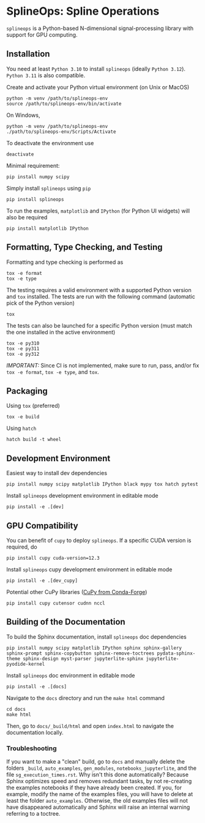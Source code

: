 # SplineOps: Spline Operations

`splineops` is a Python-based N-dimensional signal-processing library with
support for GPU computing.

## Installation

You need at least `Python 3.10` to install `splineops` (ideally `Python 3.12`). `Python 3.11` is also compatible.

Create and activate your Python virtual environment (on Unix or MacOS)

```shell
python -m venv /path/to/splineops-env
source /path/to/splineops-env/bin/activate
```

On Windows,

```shell
python -m venv /path/to/splineops-env
./path/to/splineops-env/Scripts/Activate
```

To deactivate the environment use

```shell
deactivate
```

Minimal requirement:

```shell
pip install numpy scipy
```

Simply install `splineops` using `pip`

```shell
pip install splineops
```

To run the examples, `matplotlib`
and `IPython` (for Python UI widgets) will also be required

```shell
pip install matplotlib IPython
```

## Formatting, Type Checking, and Testing

Formatting and type checking is performed as

```shell
tox -e format
tox -e type
```

The testing requires a valid environment with a supported Python version and `tox`
installed. The tests are run with the following command (automatic pick of the
Python version)

```shell
tox
```

The tests can also be launched for a specific Python version (must match the one
installed in the active environment)

```shell
tox -e py310
tox -e py311
tox -e py312
```

*IMPORTANT:* Since CI is not implemented, make sure to run, pass, and/or fix
`tox -e format`, `tox -e type`, and `tox`.

## Packaging

Using `tox` (preferred)

```shell
tox -e build
```

Using `hatch`

```shell
hatch build -t wheel
```

## Development Environment

Easiest way to install dev dependencies

```shell
pip install numpy scipy matplotlib IPython black mypy tox hatch pytest
```

Install `splineops` development environment in editable mode

```shell
pip install -e .[dev]
```

## GPU Compatibility

You can benefit of `cupy` to deploy `splineops`. If a specific CUDA version is required, do

```shell
pip install cupy cuda-version=12.3
```

Install `splineops` cupy development environment in editable mode

```shell
pip install -e .[dev_cupy]
```

Potential other CuPy libraries
([CuPy from Conda-Forge](https://docs.cupy.dev/en/stable/install.html#installing-cupy-from-conda-forge))

```shell
pip install cupy cutensor cudnn nccl
```

## Building of the Documentation

To build the Sphinx documentation, install `splineops` doc dependencies

```shell
pip install numpy scipy matplotlib IPython sphinx sphinx-gallery sphinx-prompt sphinx-copybutton sphinx-remove-toctrees pydata-sphinx-theme sphinx-design myst-parser jupyterlite-sphinx jupyterlite-pyodide-kernel
```

Install `splineops` doc environment in editable mode

```shell
pip install -e .[docs]
```

Navigate to the `docs` directory and run the `make html` command

```shell
cd docs
make html
```

Then, go to `docs/_build/html` and open `index.html` to navigate the
documentation locally.

### Troubleshooting

If you want to make a "clean" build, go to `docs` and manually delete the folders `_build`, `auto_examples`, `gen_modules`, `notebooks_jupyterlite`, and the file `sg_execution_times.rst`.
Why isn't this done automatically? Because Sphinx optimizes speed and removes redundant tasks, by not re-creating the examples notebooks if they have already been created.
If you, for example, modify the name of the examples files, you will have to delete at least the folder `auto_examples`. Otherwise, the old examples files will not have disappeared automatically and Sphinx will raise an internal warning referring to a toctree.
